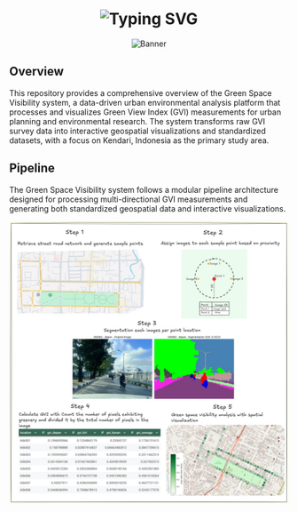 <h1 align="center"><img src="https://readme-typing-svg.demolab.com?font=Montserrat&weight=450&size=22&duration=1&pause=1000&color=000000&background=80ef80&vCenter=true&repeat=false&width=1200&lines=Analysis+of+Green+Space+Visibility+in+Urban+Areas+Using+Street+View+Imagery+with+Mask2Former+Segmentation" alt="Typing SVG" /></h1>

<div align="center">
  <img src="https://dsec.ifi.uzh.ch/wp-content/uploads/2022/07/ess_zurich_city_08_a.gif" alt="Banner">
</div>

## Overview
This repository provides a comprehensive overview of the Green Space Visibility system, a data-driven urban environmental analysis platform that processes and visualizes Green View Index (GVI) measurements for urban planning and environmental research. The system transforms raw GVI survey data into interactive geospatial visualizations and standardized datasets, with a focus on Kendari, Indonesia as the primary study area.

## Pipeline
The Green Space Visibility system follows a modular pipeline architecture designed for processing multi-directional GVI measurements and generating both standardized geospatial data and interactive visualizations.
<div align="center">
  <img src="https://github.com/Laoode/Green-Space-Visibility/blob/main/images/flow-pipeline.jpg" alt="Pipeline">
</div>
